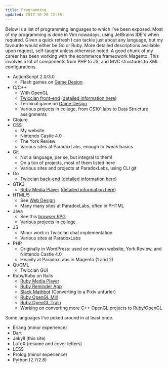 ```yaml
---
title: Programming
updated: 2017-10-28 12:55
---
```


Below is a list of programming languages to which I’ve been exposed. Most of my programming is done in Vim nowadays, using JetBrains IDE's when required. Given a quick refresh I can tackle just about any language, but my favourite would either be Go or Ruby. More detailed descriptions available upon request, self-taught unless otherwise noted. A good chunk of my career has been working with the ecommerce frameowork Magento. This involves a lot of components from PHP to JS, and MVC structures to XML configurations.

+ ActionScript 2.0/3.0
	+ Flash games on [Game Design](./game-design)
+ C/C++
	+ With OpenGL
	+ [Twiccian front-end](https://github.com/Larke12/twiccian) (<a href="http://stackoverflow.com/cv/rhammett" target="_blank" >detailed information here</a>)
	+ Terminal game on [Game Design](./game-design)
	+ Various projects in college, from CS101 labs to Data Structure assignments
+ Clojure
+ CSS 
	+ My website
	+ Nintendo Castle 4.0
	+ The York Review
	+ Various sites at ParadoxLabs, enough to tweak basics
+ Git
	+ Not a language, per se, but integral to them!
	+ On a ton of projects, most of them listed here
	+ Various sites and projects at ParadoxLabs, using CLI git
+ Go
	+ [Twiccian back-end](https://github.com/Larke12/twicciand) (<a href="http://stackoverflow.com/cv/rhammett" target="_blank" >detailed information here</a>)
+ GTK3
	+ [Ruby Media Player](https://github.com/Larke12/rbmp) (<a href="http://stackoverflow.com/cv/rhammett" target="_blank" >detailed information here</a>)
+ HTML/5
	+ See [Web Design](./web-design)
	+ Many many sites at ParadoxLabs, often in PHTML
+ Java
	+ See this [browser RPG](https://github.com/Larke12/Team_Assignment_RPG)
	+ Various projects in college
+ JS
	+ Minor work in Twiccian chat implementation
	+ Various sites at ParadoxLabs
+ PHP
	+ Originally in WordPress: used on my own website, York Review, and Nintendo Castle 4.0
	+ Heavily at ParadoxLabs in Magento (1 and 2)
+ Qt/QML
	+ Twiccian GUI
+ Ruby/Ruby on Rails
	+ [Ruby Media Player](https://github.com/Larke12/rbmp)
	+ [Ruby Reminder App](https://github.com/Larke12/ruby-reminder)
	+ [Slack Mathbot](https://github.com/Larke12/slack-mathbot) (Converting to a Pixiv unfurler)
	+ [Ruby OpenGL Mill](https://github.com/Larke12/ruby-opengl-mill)
	+ [Ruby OpenGL Train](https://github.com/Larke12/ruby-opengl-train)
	+ Working on converting more C++ OpenGL projects to Ruby/OpenGL

Some languages I've poked around in at least once.

+ Erlang (minor experience)
+ Dart
+ Jekyll (this site)
+ LaTeX (resume and cover letters)
+ LESS
+ Prolog (minor experience)
+ Python (2.7/2.8)
